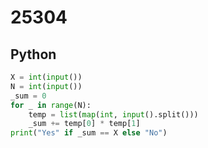# 25304

## Python

```python
X = int(input())
N = int(input())
_sum = 0
for _ in range(N):
    temp = list(map(int, input().split()))
    _sum += temp[0] * temp[1]
print("Yes" if _sum == X else "No")

```
